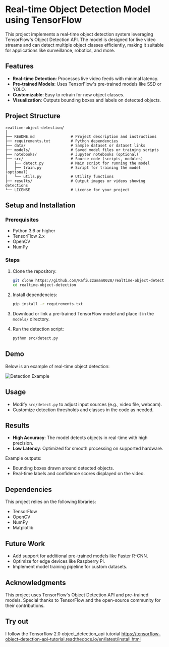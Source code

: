 # Real-time Object Detection Model using TensorFlow

This project implements a real-time object detection system leveraging TensorFlow's Object Detection API. The model is designed for live video streams and can detect multiple object classes efficiently, making it suitable for applications like surveillance, robotics, and more.

## Features
- **Real-time Detection**: Processes live video feeds with minimal latency.
- **Pre-trained Models**: Uses TensorFlow's pre-trained models like SSD or YOLO.
- **Customizable**: Easy to retrain for new object classes.
- **Visualization**: Outputs bounding boxes and labels on detected objects.

## Project Structure
```
realtime-object-detection/
│
├── README.md                # Project description and instructions
├── requirements.txt         # Python dependencies
├── data/                    # Sample dataset or dataset links
├── models/                  # Saved model files or training scripts
├── notebooks/               # Jupyter notebooks (optional)
├── src/                     # Source code (scripts, modules)
│   ├── detect.py            # Main script for running the model
│   ├── train.py             # Script for training the model (optional)
│   └── utils.py             # Utility functions
├── results/                 # Output images or videos showing detections
└── LICENSE                  # License for your project
```

## Setup and Installation
### Prerequisites
- Python 3.6 or higher
- TensorFlow 2.x
- OpenCV
- NumPy

### Steps
1. Clone the repository:
   ```bash
   git clone https://github.com/Rafiuzzaman0028/realtime-object-detection.git
   cd realtime-object-detection
   ```

2. Install dependencies:
   ```bash
   pip install -r requirements.txt
   ```

3. Download or link a pre-trained TensorFlow model and place it in the `models/` directory.

4. Run the detection script:
   ```bash
   python src/detect.py
   ```

## Demo
Below is an example of real-time object detection:

![Detection Example](results/detection_sample.gif)

## Usage
- Modify `src/detect.py` to adjust input sources (e.g., video file, webcam).
- Customize detection thresholds and classes in the code as needed.

## Results
- **High Accuracy**: The model detects objects in real-time with high precision.
- **Low Latency**: Optimized for smooth processing on supported hardware.

Example outputs:
- Bounding boxes drawn around detected objects.
- Real-time labels and confidence scores displayed on the video.

## Dependencies
This project relies on the following libraries:
- TensorFlow
- OpenCV
- NumPy
- Matplotlib

## Future Work
- Add support for additional pre-trained models like Faster R-CNN.
- Optimize for edge devices like Raspberry Pi.
- Implement model training pipeline for custom datasets.

## Acknowledgments
This project uses TensorFlow's Object Detection API and pre-trained models. Special thanks to TensorFlow and the open-source community for their contributions.
## Try out
I follow the Tensorflow 2.0 object_detection_api tutorial 
https://tensorflow-object-detection-api-tutorial.readthedocs.io/en/latest/install.html
